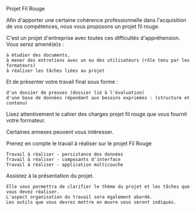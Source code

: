 Projet Fil Rouge

Afin d'apporter une certaine cohérence professionnelle dans l'acquisition de vos compétences, nous vous proposons un projet fil rouge.

C'est un projet d'entreprise avec toutes ces difficultés d'appréhension. Vous serez amené(e)s :

    à étudier des documents,
    à mener des entretiens avec un ou des utilisateurs (rôle tenu par les formateurs)
    à réaliser les tâches liées au projet

Et de présenter votre travail final sous forme :

    d'un dossier de preuves (dossier lié à l'évaluation)
    d'une base de données répondant aux besoins exprimées : (structure et contenu)

Lisez attentivement le cahier des charges projet fil rouge que vous fournit votre formateur.

Certaines annexes peuvent vous intéresser.

Prenez en compte le travail à réaliser sur le projet Fil Rouge

    Travail à réaliser - persistance des données
    Travail à réaliser - composants d'interface
    Travail à réaliser - application multicouche

Assistez à la présentation du projet.

    Elle vous permettra de clarifier le thème du projet et les tâches que vous devez réaliser.
    L'aspect organisation du travail sera également abordé.
    Les outils que vous devrez mettre en œuvre vous seront indiqués.
